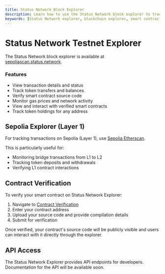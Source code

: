 ```yaml
---
title: Status Network Block Explorer
description: Learn how to use the Status Network block explorer to track transactions, verify smart contracts, and monitor network activity. Complete guide to explorer features and contract verification.
keywords: [Status Network explorer, blockchain explorer, smart contract verification, transaction tracking, block explorer, network monitoring]
---
```


# Status Network Testnet Explorer

The Status Network block explorer is available at [sepoliascan.status.network](https://sepoliascan.status.network).

### Features
- View transaction details and status
- Track token transfers and balances
- Verify smart contract source code
- Monitor gas prices and network activity
- View and interact with verified smart contracts
- Track token holdings for any address

## Sepolia Explorer (Layer 1)

For tracking transactions on Sepolia (Layer 1), use [Sepolia Etherscan](https://sepolia.etherscan.io).

This is particularly useful for:
- Monitoring bridge transactions from L1 to L2
- Tracking token deposits and withdrawals
- Verifying L1 contract interactions

## Contract Verification

To verify your smart contract on Status Network Explorer:

1. Navigate to [Contract Verification](https://sepoliascan.status.network/contract-verification)
2. Enter your contract address
3. Upload your source code and provide compilation details
4. Submit for verification

Once verified, your contract's source code will be publicly visible and users can interact with it directly through the explorer.

## API Access

The Status Network Explorer provides API endpoints for developers. Documentation for the API will be available soon.
